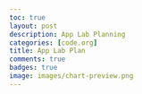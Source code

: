 ```yaml
---
toc: true
layout: post
description: App Lab Planning
categories: [code.org]
title: App Lab Plan
comments: true
badges: true
image: images/chart-preview.png
---
```

